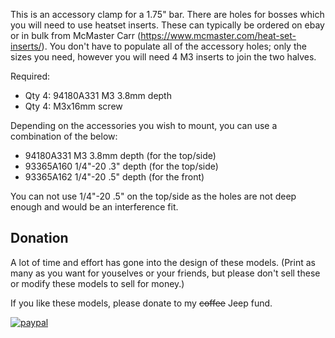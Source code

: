This is an accessory clamp for a 1.75" bar.
There are holes for bosses which you will need to use heatset inserts.  These can typically be ordered on ebay or in bulk from McMaster Carr (https://www.mcmaster.com/heat-set-inserts/).  You don't have to populate all of the accessory holes; only the sizes you need, however you will need 4 M3 inserts to join the two halves.


Required:
* Qty 4: 94180A331 M3 3.8mm depth
* Qty 4: M3x16mm screw


Depending on the accessories you wish to mount, you can use a combination of the below:
* 94180A331 M3 3.8mm depth (for the top/side)
* 93365A160	1/4"-20 .3" depth (for the top/side)
* 93365A162	1/4"-20 .5" depth (for the front)


You can not use 1/4"-20 .5" on the top/side as the holes are not deep enough and would be an interference fit.

## Donation
A lot of time and effort has gone into the design of these models.  (Print as many as you want for youselves or your friends, but please don't sell these or modify these models to sell for money.)

If you like these models, please donate to my ~~coffee~~ Jeep fund. 

[![paypal](https://www.paypalobjects.com/en_US/i/btn/btn_donateCC_LG.gif)](https://www.paypal.me/davidledeaux)
